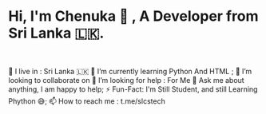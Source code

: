 <h1>Hi, I'm Chenuka 👋 , A Developer from Sri Lanka 🇱🇰.</h1> </br>

🚶‍   I live in : Sri Lanka 🇱🇰
🔭 I’m currently learning Python And HTML ;
👯 I’m looking to collaborate on 
🤔 I’m looking for help : For Me
💬 Ask me about anything, I am happy to help;
⚡ Fun-Fact: I'm Still Student, and still Learning Phython 😅;
📫 How to reach me : t.me/slcstech

